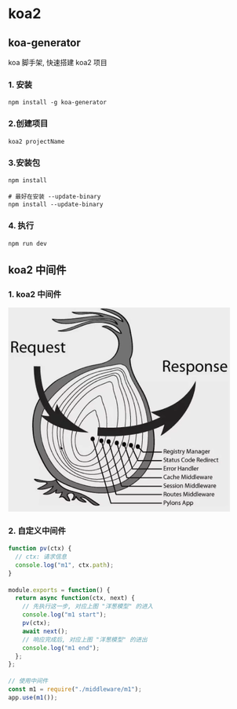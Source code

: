 # koa2

## koa-generator

koa 脚手架, 快速搭建 koa2 项目

### 1. 安装

```shell
npm install -g koa-generator
```

### 2.创建项目

```shell
koa2 projectName
```

### 3.安装包

```shell
npm install 

# 最好在安装 --update-binary
npm install --update-binary
```

### 4. 执行

`npm run dev`



## koa2 中间件

### 1. koa2 中间件

![koa2 中间件](../../image/01.png)

### 2. 自定义中间件

```javascript
function pv(ctx) {
  // ctx: 请求信息
  console.log("m1", ctx.path);
}

module.exports = function() {
  return async function(ctx, next) {
    // 先执行这一步, 对应上图 "洋葱模型" 的进入
    console.log("m1 start");
    pv(ctx);
    await next();
    // 响应完成后, 对应上图 "洋葱模型" 的进出
    console.log("m1 end");
  };
};

// 使用中间件
const m1 = require("./middleware/m1");
app.use(m1());
```

